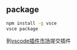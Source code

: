 ## package

``` bash
npm install -g vsce
vsce package
```

到[vscode插件市场](https://marketplace.visualstudio.com/manage/)提交插件
